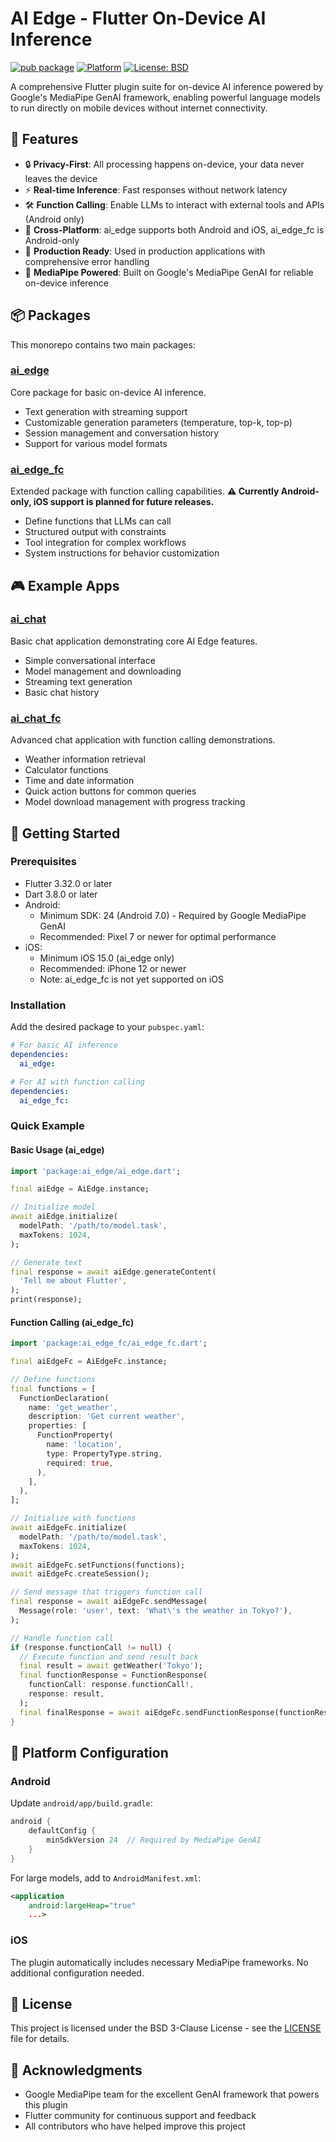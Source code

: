 # AI Edge - Flutter On-Device AI Inference

[![pub package](https://img.shields.io/pub/v/ai_edge.svg)](https://pub.dev/packages/ai_edge)
[![Platform](https://img.shields.io/badge/platform-Android%20%7C%20iOS-green.svg)](https://pub.dev/packages/ai_edge)
[![License: BSD](https://img.shields.io/badge/license-BSD-purple.svg)](https://opensource.org/licenses/BSD-3-Clause)

A comprehensive Flutter plugin suite for on-device AI inference powered by Google's MediaPipe GenAI framework, enabling powerful language models to run directly on mobile devices without internet connectivity.

## 🚀 Features

- 🔒 **Privacy-First**: All processing happens on-device, your data never leaves the device
- ⚡ **Real-time Inference**: Fast responses without network latency  
- 🛠️ **Function Calling**: Enable LLMs to interact with external tools and APIs (Android only)
- 📱 **Cross-Platform**: ai_edge supports both Android and iOS, ai_edge_fc is Android-only
- 🎯 **Production Ready**: Used in production applications with comprehensive error handling
- 🤖 **MediaPipe Powered**: Built on Google's MediaPipe GenAI for reliable on-device inference

## 📦 Packages

This monorepo contains two main packages:

### [ai_edge](packages/ai_edge/)
Core package for basic on-device AI inference.

- Text generation with streaming support
- Customizable generation parameters (temperature, top-k, top-p)
- Session management and conversation history
- Support for various model formats

### [ai_edge_fc](packages/ai_edge_fc/)
Extended package with function calling capabilities. **⚠️ Currently Android-only, iOS support is planned for future releases.**

- Define functions that LLMs can call
- Structured output with constraints
- Tool integration for complex workflows
- System instructions for behavior customization

## 🎮 Example Apps

### [ai_chat](examples/ai_chat/)
Basic chat application demonstrating core AI Edge features.

- Simple conversational interface
- Model management and downloading
- Streaming text generation
- Basic chat history

### [ai_chat_fc](examples/ai_chat_fc/)
Advanced chat application with function calling demonstrations.

- Weather information retrieval
- Calculator functions
- Time and date information
- Quick action buttons for common queries
- Model download management with progress tracking

## 🚦 Getting Started

### Prerequisites

- Flutter 3.32.0 or later
- Dart 3.8.0 or later
- Android:
  - Minimum SDK: 24 (Android 7.0) - Required by Google MediaPipe GenAI
  - Recommended: Pixel 7 or newer for optimal performance
- iOS:
  - Minimum iOS 15.0 (ai_edge only)
  - Recommended: iPhone 12 or newer
  - Note: ai_edge_fc is not yet supported on iOS

### Installation

Add the desired package to your `pubspec.yaml`:

```yaml
# For basic AI inference
dependencies:
  ai_edge:

# For AI with function calling
dependencies:
  ai_edge_fc:
```

### Quick Example

#### Basic Usage (ai_edge)
```dart
import 'package:ai_edge/ai_edge.dart';

final aiEdge = AiEdge.instance;

// Initialize model
await aiEdge.initialize(
  modelPath: '/path/to/model.task',
  maxTokens: 1024,
);

// Generate text
final response = await aiEdge.generateContent(
  'Tell me about Flutter',
);
print(response);
```

#### Function Calling (ai_edge_fc)
```dart
import 'package:ai_edge_fc/ai_edge_fc.dart';

final aiEdgeFc = AiEdgeFc.instance;

// Define functions
final functions = [
  FunctionDeclaration(
    name: 'get_weather',
    description: 'Get current weather',
    properties: [
      FunctionProperty(
        name: 'location',
        type: PropertyType.string,
        required: true,
      ),
    ],
  ),
];

// Initialize with functions
await aiEdgeFc.initialize(
  modelPath: '/path/to/model.task',
  maxTokens: 1024,
);
await aiEdgeFc.setFunctions(functions);
await aiEdgeFc.createSession();

// Send message that triggers function call
final response = await aiEdgeFc.sendMessage(
  Message(role: 'user', text: 'What\'s the weather in Tokyo?'),
);

// Handle function call
if (response.functionCall != null) {
  // Execute function and send result back
  final result = await getWeather('Tokyo');
  final functionResponse = FunctionResponse(
    functionCall: response.functionCall!,
    response: result,
  );
  final finalResponse = await aiEdgeFc.sendFunctionResponse(functionResponse);
}
```

## 📱 Platform Configuration

### Android

Update `android/app/build.gradle`:

```gradle
android {
    defaultConfig {
        minSdkVersion 24  // Required by MediaPipe GenAI
    }
}
```

For large models, add to `AndroidManifest.xml`:
```xml
<application
    android:largeHeap="true"
    ...>
```

### iOS

The plugin automatically includes necessary MediaPipe frameworks. No additional configuration needed.

## 📝 License

This project is licensed under the BSD 3-Clause License - see the [LICENSE](LICENSE) file for details.

## 🙏 Acknowledgments

- Google MediaPipe team for the excellent GenAI framework that powers this plugin
- Flutter community for continuous support and feedback
- All contributors who have helped improve this project

